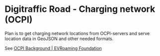 # Digitraffic Road - Charging network (OCPI)

Plan is to get charging network locations from OCPI-servers and serve location data in GeoJSON and other needed formats.

See [OCPI Background | EVRoaming Foundation](https://evroaming.org/ocpi-background/)
